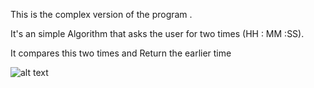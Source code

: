 This is the complex version of the program .

It's an simple Algorithm that asks the user for two times (HH : MM :SS).

It compares this two times and Return the earlier time

![alt text](https://scontent-mrs2-1.xx.fbcdn.net/v/t1.15752-9/123918986_645439336137815_8101433440012311010_n.jpg?_nc_cat=105&ccb=2&_nc_sid=ae9488&_nc_eui2=AeEDHLel8BVW7rrXNv0uavbl-pDihJBdD3f6kOKEkF0Pd16bRu6ikhX1pzaen5rozwKLsr7y7RCYx0T1nJld1ZLU&_nc_ohc=MAiBPE4KvEsAX-swC--&_nc_ht=scontent-mrs2-1.xx&oh=237e8a3d6d0c89ec84e54e6615c17228&oe=5FCA1C56)
